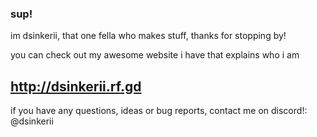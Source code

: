 
### sup!

im dsinkerii, that one fella who makes stuff, thanks for stopping by!

you can check out my awesome website i have that explains who i am

## http://dsinkerii.rf.gd

if you have any questions, ideas or bug reports, contact me on discord!: @dsinkerii
